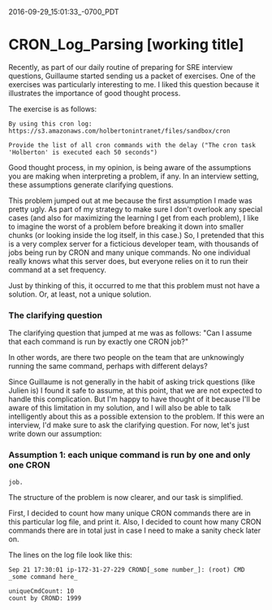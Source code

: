 2016-09-29_15:01:33_-0700_PDT
# CRON_Log_Parsing [working title]

Recently, as part of our daily routine of preparing for SRE interview
questions, Guillaume started sending us a packet of exercises. One of
the exercises was particularly interesting to me. I liked this
question because it illustrates the importance of good thought process.

The exercise is as follows:

```
By using this cron log:
https://s3.amazonaws.com/holbertonintranet/files/sandbox/cron

Provide the list of all cron commands with the delay ("The cron task
'Holberton' is executed each 50 seconds")
```
Good thought process, in my opinion, is being aware of the assumptions
you are making when interpreting a problem, if any. In an interview
setting, these assumptions generate clarifying questions.

This problem jumped out at me because the first assumption I made was
pretty ugly. As part of my strategy to make sure I don't overlook any
special cases (and also for maximizing the learning I get from each
problem), I like to imagine the worst of a problem before breaking it
down into smaller chunks (or looking inside the log itself, in this
case.)  So, I pretended that this is a very complex server for a
ficticious developer team, with thousands of jobs being run by CRON
and many unique commands. No one individual really knows what this
server does, but everyone relies on it to run their command at a set
frequency.

Just by thinking of this, it occurred to me that this problem must not
have a solution. Or, at least, not a unique solution.

### The clarifying question

The clarifying question that jumped at me was as follows: "Can I
assume that each command is run by exactly one CRON job?"

In other words, are there two people on the team that are unknowingly
running the same command, perhaps with different delays?

Since Guillaume is not generally in the habit of asking trick
questions (like Julien is) I found it safe to assume, at this point,
that we are not expected to handle this complication. But I'm happy to
have thought of it because I'll be aware of this limitation in my
solution, and I will also be able to talk intelligently about this as
a possible extension to the problem. If this were an interview, I'd
make sure to ask the clarifying question. For now, let's just write
down our assumption:

### Assumption 1: each unique command is run by one and only one CRON
    job.

The structure of the problem is now clearer, and our task is
simplified.

First, I decided to count how many unique CRON commands there are in
this particular log file, and print it. Also, I decided to count how many CRON
commands there are in total just in case I need to make a sanity check
later on.

The lines on the log file look like this:
```
Sep 21 17:30:01 ip-172-31-27-229 CROND[_some number_]: (root) CMD
_some command here_
```

```
uniqueCmdCount: 10
count by CROND: 1999
```